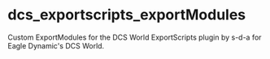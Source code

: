 # dcs_exportscripts_exportModules
Custom ExportModules for the DCS World ExportScripts plugin by s-d-a for Eagle Dynamic's DCS World.
